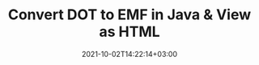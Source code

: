---
############################# Static ############################
layout: "autogen"
date: 2021-10-02T14:22:14+03:00
draft: false
path: "total/java/conversion/dot-to-emf/"

############################# Head ############################
head_title: "Convert DOT to EMF in Java - Sample Java Code"
head_description: "Java document conversion library to convert DOT to EMF and 100+ other file formats in Java & J2SE applications. View the Converted EMF document as HTML viewer."

############################# Header ############################
title: "Convert DOT to EMF in Java & View as HTML"
description: "Programmatically convert DOT to EMF in Java & J2SE platforms using flexible document manipulation options to customize the resultant document. Convert the complete document or some specific pages based on page numbers or selective page ranges using Java document conversion library."

############################# SubMenu ############################
submenu:
    enable: false

############################# Content ############################
content:
    enable: true
    block:
    - title_left: "DOT to EMF Conversion in Java"
      content_left: |
          Perform DOT to EMF file conversion in three simple steps using Java. View the converted document as HTML without any external software dependency.

          -   Create a new instance of **Converter** class and load the DOT file
          -   Set **ConvertOptions** for the EMF document type
          -   Call **Convert** method of **Converter** class instance for conversion to EMF
          -   Set options for HTML viewer
          -   Create **Viewer** object to view converted EMF as HTML
          
      title_right: "Convert Remotely Located Documents"
      content_right: |
          You require `GroupDocs.Conversion` & `GroupDocs.Viewer` namespaces to convert between a wide range of popular document types such as PDF, Microsoft Word, Excel, PowerPoint, Project, Outlook, HTML, diagrams and image file formats. Explore other [Java APIs for Office documents](https://products.conholdate.com/total/java/) as offered by Conholdate.Total.
          
          Get the respective assembly files from the [downloads](https://downloads.conholdate.com/total/java) or fetch the whole package from [Maven](https://repository.conholdate.com/webapp/#/artifacts/browse/tree/General/repo) to add 'Conholdate.Total` directly in your workspace.
          
      code: |
          ```cs {linenos=false}
          // Convert DOT to EMF using GroupDocs.Conversion API
          // Load the source DOT file to be converted
          Converter converter = new Converter("input.dot");

          // Get the convert options ready for the target EMF format
          ConvertOptions convertOptions = new FileType().fromExtension("emf").getConvertOptions();

          // Convert to EMF format
          converter.convert("output.emf", convertOptions);

          // Create Viewer object to view the converted EMF as HTML
          try (Viewer viewer = new Viewer("output.emf"))
          {
              // Set options for HTML viewer
              HtmlViewOptions viewOptions = HtmlViewOptions.forEmbeddedResources("output{0}.html");

              // View converted EMF as HTML
              viewer.view(viewOptions);
          }
          ```
    - title_left: "Convert Password Protected DOT to EMF"
      content_left: |
          Accurately load and convert documents that are protected with a password within your Java based applications. The file format conversion API also supports rendering remote documents from different sources including S3, Blob, FTP, Stream, URL or a local disk.

          -   Create new instance of **Converter** class and pass source document path
          -   Instantiate the proper **ConvertOptions** class e.g. (**PdfConvertOptions**, **WordProcessingConvertOptions**, **SpreadsheetConvertOptions** etc.)
          -   Call **convert** method of **Converter** class instance and pass filename for the converted document
        
      title_right: "Source Document Information Extraction"
      content_right: |
          The documents information extraction feature not only allows getting the basic information about the source document file but it also supports extracting some valuable file-format specific information such as project start and end dates of a Microsoft Project file, any printing restrictions on a PDF document, list of folders enclosed in an Outlook data file etc. 

          Convert popular document file formats on different operating systems such as Windows, Linux or macOS while using development environments such as NetBeans, IntelliJ IDEA and Eclipse.
          
      code: |
          ```cs {linenos=false}
          // Load and convert password protected documents
          WordProcessingLoadOptions loadOptions = new WordProcessingLoadOptions();
          loadOptions.setPassword("12345");

          // Create an instance of Converter class and pass source document path and the load options delegate as a constructor parameters
          Converter converter = new Converter("input.dot", loadOptions);

          // Instantiate PdfConvertOptions class
          PdfConvertOptions options = new PdfConvertOptions();

          // Call convert method of Converter class instance and pass filename for the converted document and the instance of ConvertOptions from the previous step
          converter.convert("output.emf, options);
          ```
############################# About Formats ############################
about_formats:
    enable: false
############################# More Formats ############################
more_formats:
    enable: true
    auto: false
    other_out_formats: PDF DOCX DOT DOTX DOTM TXT RTF HTML MHTML XLS XLSX XLSM XLT XLTX XLTM DIF PPT PPTX PPS PPSX POT POTX POTM ODT OTT EMZ WMZ SVGZ TEX DCM WMF BMP PNG GIF JPEG TIFF
############################# Back to top ###############################
back_to_top:
  enable: true
---